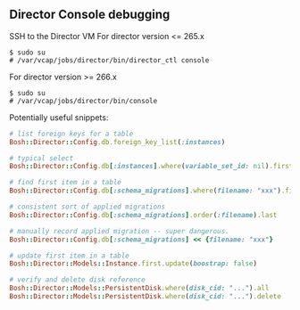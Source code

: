 ## Director Console debugging

SSH to the Director VM
For director version <= 265.x
```
$ sudo su
# /var/vcap/jobs/director/bin/director_ctl console 
```

For director version >= 266.x
```
$ sudo su
# /var/vcap/jobs/director/bin/console
```

Potentially useful snippets:

```ruby
# list foreign keys for a table
Bosh::Director::Config.db.foreign_key_list(:instances)

# typical select
Bosh::Director::Config.db[:instances].where(variable_set_id: nil).first

# find first item in a table
Bosh::Director::Config.db[:schema_migrations].where(filename: "xxx").first

# consistent sort of applied migrations
Bosh::Director::Config.db[:schema_migrations].order(:filename).last

# manually record applied migration -- super dangerous.
Bosh::Director::Config.db[:schema_migrations] << {filename: "xxx"}

# update first item in a table
Bosh::Director::Models::Instance.first.update(boostrap: false)

# verify and delete disk reference
Bosh::Director::Models::PersistentDisk.where(disk_cid: "...").all
Bosh::Director::Models::PersistentDisk.where(disk_cid: "...").delete
```
